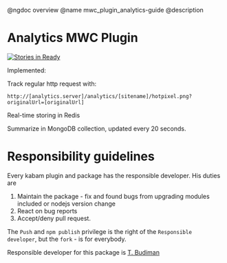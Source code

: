 @ngdoc overview
@name mwc_plugin_analytics-guide
@description

Analytics MWC Plugin
====================

[![Stories in Ready](https://badge.waffle.io/mywebclass/mwc_plugin_analytics.png)](http://waffle.io/mywebclass/mwc_plugin_analytics)

Implemented:

Track regular http request with:

    http://[analytics.server]/analytics/[sitename]/hotpixel.png?originalUrl=[originalUrl]

Real-time storing in Redis

Summarize in MongoDB collection, updated every 20 seconds.

Responsibility guidelines
================
Every kabam plugin and package has the responsible developer. His duties are

1) Maintain the package - fix and found bugs from upgrading modules included or nodejs version change
2) React on bug reports
3) Accept/deny pull request.

The `Push` and `npm publish` privilege is the right of the `Responsible developer`, but the `fork` - is for everybody.

Responsible developer for this package is [T. Budiman](https://github.com/valmy)